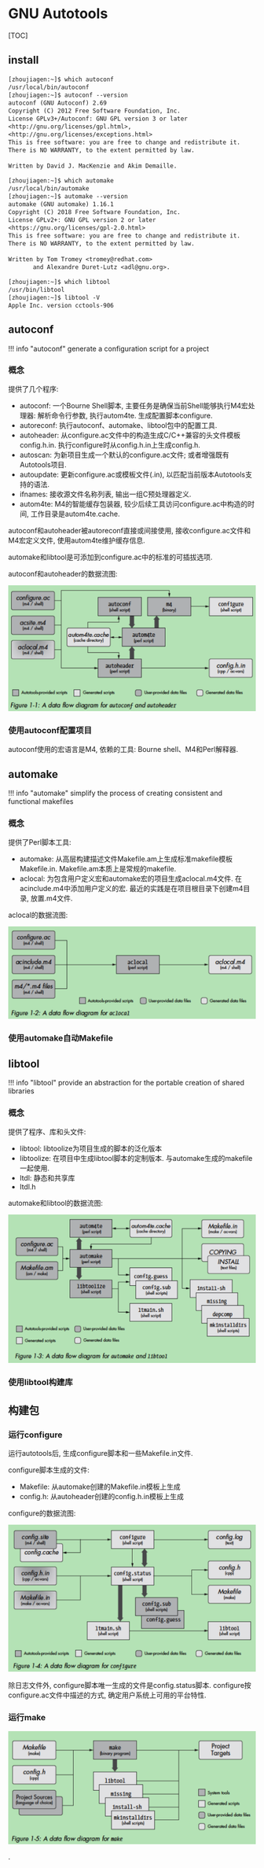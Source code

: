 # GNU Autotools

[TOC]

## install


```
[zhoujiagen:~]$ which autoconf
/usr/local/bin/autoconf
[zhoujiagen:~]$ autoconf --version
autoconf (GNU Autoconf) 2.69
Copyright (C) 2012 Free Software Foundation, Inc.
License GPLv3+/Autoconf: GNU GPL version 3 or later
<http://gnu.org/licenses/gpl.html>, <http://gnu.org/licenses/exceptions.html>
This is free software: you are free to change and redistribute it.
There is NO WARRANTY, to the extent permitted by law.

Written by David J. MacKenzie and Akim Demaille.
```
```
[zhoujiagen:~]$ which automake
/usr/local/bin/automake
[zhoujiagen:~]$ automake --version
automake (GNU automake) 1.16.1
Copyright (C) 2018 Free Software Foundation, Inc.
License GPLv2+: GNU GPL version 2 or later <https://gnu.org/licenses/gpl-2.0.html>
This is free software: you are free to change and redistribute it.
There is NO WARRANTY, to the extent permitted by law.

Written by Tom Tromey <tromey@redhat.com>
       and Alexandre Duret-Lutz <adl@gnu.org>.
```

```
[zhoujiagen:~]$ which libtool
/usr/bin/libtool
[zhoujiagen:~]$ libtool -V
Apple Inc. version cctools-906
```

## autoconf

!!! info "autoconf"
    generate a configuration script for a project

### 概念

提供了几个程序:

- autoconf: 一个Bourne Shell脚本, 主要任务是确保当前Shell能够执行M4宏处理器: 解析命令行参数, 执行autom4te. 生成配置脚本configure.
- autoreconf: 执行autoconf、automake、libtool包中的配置工具.
- autoheader: 从configure.ac文件中的构造生成C/C++兼容的头文件模板config.h.in. 执行configure时从config.h.in上生成config.h.
- autoscan: 为新项目生成一个默认的configure.ac文件; 或者增强既有Autotools项目.
- autoupdate: 更新configure.ac或模板文件(.in), 以匹配当前版本Autotools支持的语法.
- ifnames: 接收源文件名称列表, 输出一组C预处理器定义.
- autom4te: M4的智能缓存包装器, 较少后续工具访问configure.ac中构造的时间, 工作目录是autom4te.cache.

autoconf和autoheader被autoreconf直接或间接使用, 接收configure.ac文件和M4宏定义文件, 使用autom4te维护缓存信息.

automake和libtool是可添加到configure.ac中的标准的可插拔选项.


autoconf和autoheader的数据流图:

![](./image/autoconf-autoheader-data-flow-diagram.png)

### 使用autoconf配置项目

autoconf使用的宏语言是M4, 依赖的工具: Bourne shell、M4和Perl解释器.


## automake


!!! info "automake"
    simplify the process of creating consistent and functional makefiles

### 概念

提供了Perl脚本工具:

- automake: 从高层构建描述文件Makefile.am上生成标准makefile模板Makefile.in. Makefile.am本质上是常规的makefile.
- aclocal: 为包含用户定义宏和automake宏的项目生成aclocal.m4文件. 在acinclude.m4中添加用户定义的宏. 最近的实践是在项目根目录下创建m4目录, 放置.m4文件.

aclocal的数据流图:

![](./image/aclocal-data-flow-diagram.png)

### 使用automake自动Makefile

## libtool

!!! info "libtool"
    provide an abstraction for the portable creation of shared libraries

### 概念

提供了程序、库和头文件:

- libtool: libtoolize为项目生成的脚本的泛化版本
- libtoolize: 在项目中生成libtool脚本的定制版本. 与automake生成的makefile一起使用.
- ltdl: 静态和共享库
- ltdl.h

automake和libtool的数据流图:

![](./image/automake-libtool-data-flow-diagram.png)

### 使用libtool构建库

## 构建包

### 运行configure

运行autotools后, 生成configure脚本和一些Makefile.in文件.

configure脚本生成的文件:

- Makefile: 从automake创建的Makefile.in模板上生成
- config.h: 从autoheader创建的config.h.in模板上生成

configure的数据流图:

![](./image/configure-data-flow-diagram.png)

除日志文件外, configure脚本唯一生成的文件是config.status脚本.
configure按configure.ac文件中描述的方式, 确定用户系统上可用的平台特性.


### 运行make

![](./image/nake-data-flow-diagram.png)




















.
